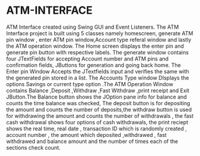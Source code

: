 # ATM-INTERFACE
ATM Interface created using Swing GUI and Event Listeners.
The ATM Interface project is built using 5 classes namely homescreen, generate ATM pin window , enter ATM pin window,Account type referal window
and lastly the ATM operation window. The Home screen displays the enter pin and generate pin button with respective labels. The generate window 
contains four JTextFields for accepting Account  number and ATM pins and confirmation fields, JButtons for generation and going back home. The Enter 
pin Window Accepts the JTextfields input and verifies the same with the generated pin stored in a list. The Accounts Type window DIsplays the options 
Savings or current type option .The ATM Operation Window contains Balance ,Deposit ,Withdraw ,Fast Withdraw ,print receipt and Exit JButton.The 
Balance button shows the JOption pane info for balance and counts the time balance was checked, The deposit button is for depositing the amount
and counts the number of deposits,the withdraw button is used for withdrawing the amount and counts the number of withdrawals , the fast cash withdrawal
shows four options of cash withdrawals, the print reciept shows the real time, real date , transaction ID which is randomly created , account number ,
the amount which deposited ,withdrawed , fast withdrawed and balance amount and the number of times each of the sections check count.
